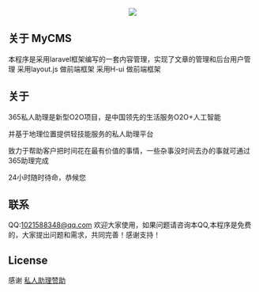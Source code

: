 <p align="center"><img src="http://365zl.vip/images/logo.png5.png"></p>



## 关于 MyCMS

本程序是采用laravel框架编写的一套内容管理，实现了文章的管理和后台用户管理
采用layout.js 做前端框架
采用H-ui 做前端框架

## 关于
 <p>365私人助理是新型O2O项目，是中国领先的生活服务O2O+人工智能</p>
 <p>并基于地理位置提供轻技能服务的私人助理平台</p>
 <p>致力于帮助客户把时间花在最有价值的事情，一些杂事没时间去办的事就可通过365助理完成</p>
 <p>24小时随时待命，恭候您</p>


## 联系
QQ:1021588348@qq.com
欢迎大家使用，如果问题请咨询本QQ,本程序是免费的，大家提出问题和需求，共同完善！感谢支持！

## License
感谢 [私人助理赞助](http://365zl.vip)
